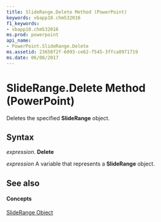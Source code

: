 ```yaml
---
title: SlideRange.Delete Method (PowerPoint)
keywords: vbapp10.chm532016
f1_keywords:
- vbapp10.chm532016
ms.prod: powerpoint
api_name:
- PowerPoint.SlideRange.Delete
ms.assetid: 23650f2f-6093-ce62-f545-3ffca0971719
ms.date: 06/08/2017
---
```



# SlideRange.Delete Method (PowerPoint)

Deletes the specified  **SlideRange** object.


## Syntax

 _expression_. **Delete**

 _expression_ A variable that represents a **SlideRange** object.


## See also


#### Concepts


[SlideRange Object](PowerPoint.SlideRange.md)

